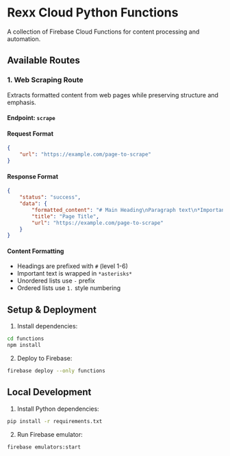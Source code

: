 # Rexx Cloud Python Functions

A collection of Firebase Cloud Functions for content processing and automation.

## Available Routes

### 1. Web Scraping Route

Extracts formatted content from web pages while preserving structure and emphasis.
#### Endpoint: `scrape`
#### Request Format
```json
{
    "url": "https://example.com/page-to-scrape"
}
```

#### Response Format
```json
{
    "status": "success",
    "data": {
        "formatted_content": "# Main Heading\nParagraph text\n*Important text*\n- List item\n1. Numbered item",
        "title": "Page Title",
        "url": "https://example.com/page-to-scrape"
    }
}
```

#### Content Formatting
- Headings are prefixed with `#` (level 1-6)
- Important text is wrapped in `*asterisks*`
- Unordered lists use `-` prefix
- Ordered lists use `1.` style numbering


## Setup & Deployment

1. Install dependencies:
```bash
cd functions
npm install
```

2. Deploy to Firebase:
```bash
firebase deploy --only functions
```

## Local Development

1. Install Python dependencies:
```bash
pip install -r requirements.txt
```

2. Run Firebase emulator:
```bash
firebase emulators:start
```